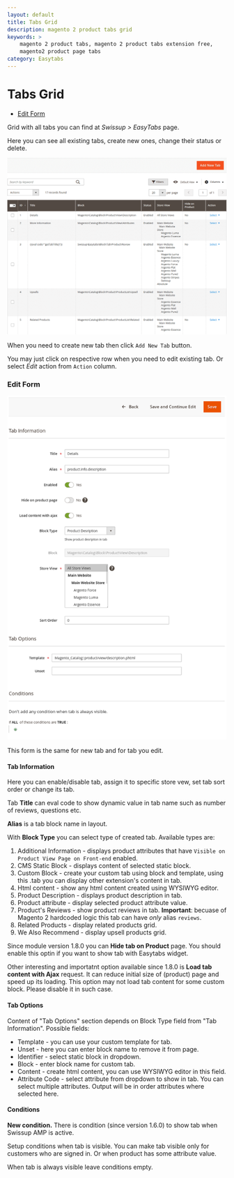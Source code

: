 ```yaml
---
layout: default
title: Tabs Grid
description: magento 2 product tabs grid
keywords: >
    magento 2 product tabs, magento 2 product tabs extension free,
    magento2 product page tabs
category: Easytabs
---
```


# Tabs Grid

 -  [Edit Form](#edit-form)

Grid with all tabs you can find at
_Swissup > EasyTabs_ page.

Here you can see all existing tabs, create new ones, change their status or delete.

![Tabs Grid](/images/m2/easytabs/easytabs-grid.png)

When you need to create new tab then click `Add New Tab` button.

You may just click on respective row when you need to edit existing tab. Or select _Edit_ action from `Action` column.

### Edit Form

![Edit Tab Form](/images/m2/easytabs/edit-form.png)

This form is the same for new tab and for tab you edit.

#### Tab Information

Here you can enable/disable tab, assign it to specific store vew, set tab sort order or change its tab.

Tab **Title** can eval code to show dynamic value in tab name such as number of reviews, questions etc.

**Alias** is a tab block name in layout.

With **Block Type** you can select type of created tab. Available types are:

 1. Additional Information - displays product attributes that have `Visible on Product View Page on Front-end` enabled.
 2. CMS Static Block - displays content of selected static block.
 3. Custom Block - create your custom tab using block and template, using this .tab you can display other extension's content in tab.
 4. Html content - show any html content created using WYSIWYG editor.
 5. Product Description - displays product description in tab.
 6. Product attribute - display selected product attribute value.
 7. Product's Reviews - show product reviews in tab. **Important**: becuase of Magento 2 hardcoded logic this tab can have *only* alias `reviews`.
 8. Related Products - display related products grid.
 9. We Also Recommend - display upsell products grid.

Since module version 1.8.0 you can **Hide tab on Product** page. You should enable this optin if you want to show tab with Easytabs widget.

Other interesting and importatnt option available since 1.8.0 is **Load tab content with Ajax** request. It can reduce initial size of (product) page and speed up its loading. This option may not load tab content for some custom block. Please disable it in such case.

#### Tab Options

Content of "Tab Options" section depends on Block Type field from "Tab Information". Possible fields:

 -  Template - you can use your custom template for tab.
 -  Unset - here you can enter block name to remove it from page.
 -  Identifier - select static block in dropdown.
 -  Block - enter block name for custom tab.
 -  Content - create html content, you can use WYSIWYG editor in this field.
 -  Attribute Code - select attribute from dropdown to show in tab. You can select multiple attributes. Output will be in order attributes where selected here.

#### Conditions

**New condition.** There is condition (since version 1.6.0) to show tab when Swissup AMP is active.

Setup conditions when tab is visible. You can make tab visible only for customers who are signed in. Or when product has some attribute value.

When tab is always visible leave conditions empty.

